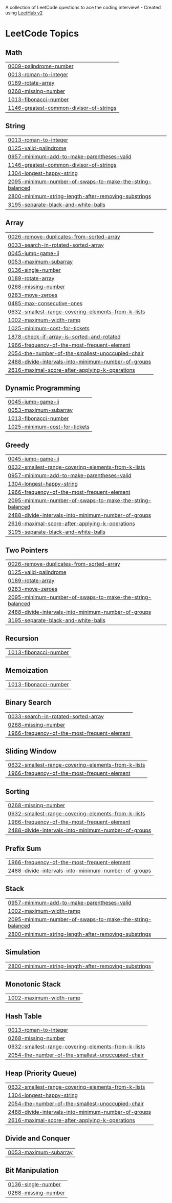 A collection of LeetCode questions to ace the coding interview! - Created using [LeetHub v2](https://github.com/arunbhardwaj/LeetHub-2.0)
<!---LeetCode Topics Start-->
# LeetCode Topics
## Math
|  |
| ------- |
| [0009-palindrome-number](https://github.com/anuragtiwari3100/LeetCodeProblems/tree/master/0009-palindrome-number) |
| [0013-roman-to-integer](https://github.com/anuragtiwari3100/LeetCodeProblems/tree/master/0013-roman-to-integer) |
| [0189-rotate-array](https://github.com/anuragtiwari3100/LeetCodeProblems/tree/master/0189-rotate-array) |
| [0268-missing-number](https://github.com/anuragtiwari3100/LeetCodeProblems/tree/master/0268-missing-number) |
| [1013-fibonacci-number](https://github.com/anuragtiwari3100/LeetCodeProblems/tree/master/1013-fibonacci-number) |
| [1146-greatest-common-divisor-of-strings](https://github.com/anuragtiwari3100/LeetCodeProblems/tree/master/1146-greatest-common-divisor-of-strings) |
## String
|  |
| ------- |
| [0013-roman-to-integer](https://github.com/anuragtiwari3100/LeetCodeProblems/tree/master/0013-roman-to-integer) |
| [0125-valid-palindrome](https://github.com/anuragtiwari3100/LeetCodeProblems/tree/master/0125-valid-palindrome) |
| [0957-minimum-add-to-make-parentheses-valid](https://github.com/anuragtiwari3100/LeetCodeProblems/tree/master/0957-minimum-add-to-make-parentheses-valid) |
| [1146-greatest-common-divisor-of-strings](https://github.com/anuragtiwari3100/LeetCodeProblems/tree/master/1146-greatest-common-divisor-of-strings) |
| [1304-longest-happy-string](https://github.com/anuragtiwari3100/LeetCodeProblems/tree/master/1304-longest-happy-string) |
| [2095-minimum-number-of-swaps-to-make-the-string-balanced](https://github.com/anuragtiwari3100/LeetCodeProblems/tree/master/2095-minimum-number-of-swaps-to-make-the-string-balanced) |
| [2800-minimum-string-length-after-removing-substrings](https://github.com/anuragtiwari3100/LeetCodeProblems/tree/master/2800-minimum-string-length-after-removing-substrings) |
| [3195-separate-black-and-white-balls](https://github.com/anuragtiwari3100/LeetCodeProblems/tree/master/3195-separate-black-and-white-balls) |
## Array
|  |
| ------- |
| [0026-remove-duplicates-from-sorted-array](https://github.com/anuragtiwari3100/LeetCodeProblems/tree/master/0026-remove-duplicates-from-sorted-array) |
| [0033-search-in-rotated-sorted-array](https://github.com/anuragtiwari3100/LeetCodeProblems/tree/master/0033-search-in-rotated-sorted-array) |
| [0045-jump-game-ii](https://github.com/anuragtiwari3100/LeetCodeProblems/tree/master/0045-jump-game-ii) |
| [0053-maximum-subarray](https://github.com/anuragtiwari3100/LeetCodeProblems/tree/master/0053-maximum-subarray) |
| [0136-single-number](https://github.com/anuragtiwari3100/LeetCodeProblems/tree/master/0136-single-number) |
| [0189-rotate-array](https://github.com/anuragtiwari3100/LeetCodeProblems/tree/master/0189-rotate-array) |
| [0268-missing-number](https://github.com/anuragtiwari3100/LeetCodeProblems/tree/master/0268-missing-number) |
| [0283-move-zeroes](https://github.com/anuragtiwari3100/LeetCodeProblems/tree/master/0283-move-zeroes) |
| [0485-max-consecutive-ones](https://github.com/anuragtiwari3100/LeetCodeProblems/tree/master/0485-max-consecutive-ones) |
| [0632-smallest-range-covering-elements-from-k-lists](https://github.com/anuragtiwari3100/LeetCodeProblems/tree/master/0632-smallest-range-covering-elements-from-k-lists) |
| [1002-maximum-width-ramp](https://github.com/anuragtiwari3100/LeetCodeProblems/tree/master/1002-maximum-width-ramp) |
| [1025-minimum-cost-for-tickets](https://github.com/anuragtiwari3100/LeetCodeProblems/tree/master/1025-minimum-cost-for-tickets) |
| [1878-check-if-array-is-sorted-and-rotated](https://github.com/anuragtiwari3100/LeetCodeProblems/tree/master/1878-check-if-array-is-sorted-and-rotated) |
| [1966-frequency-of-the-most-frequent-element](https://github.com/anuragtiwari3100/LeetCodeProblems/tree/master/1966-frequency-of-the-most-frequent-element) |
| [2054-the-number-of-the-smallest-unoccupied-chair](https://github.com/anuragtiwari3100/LeetCodeProblems/tree/master/2054-the-number-of-the-smallest-unoccupied-chair) |
| [2488-divide-intervals-into-minimum-number-of-groups](https://github.com/anuragtiwari3100/LeetCodeProblems/tree/master/2488-divide-intervals-into-minimum-number-of-groups) |
| [2616-maximal-score-after-applying-k-operations](https://github.com/anuragtiwari3100/LeetCodeProblems/tree/master/2616-maximal-score-after-applying-k-operations) |
## Dynamic Programming
|  |
| ------- |
| [0045-jump-game-ii](https://github.com/anuragtiwari3100/LeetCodeProblems/tree/master/0045-jump-game-ii) |
| [0053-maximum-subarray](https://github.com/anuragtiwari3100/LeetCodeProblems/tree/master/0053-maximum-subarray) |
| [1013-fibonacci-number](https://github.com/anuragtiwari3100/LeetCodeProblems/tree/master/1013-fibonacci-number) |
| [1025-minimum-cost-for-tickets](https://github.com/anuragtiwari3100/LeetCodeProblems/tree/master/1025-minimum-cost-for-tickets) |
## Greedy
|  |
| ------- |
| [0045-jump-game-ii](https://github.com/anuragtiwari3100/LeetCodeProblems/tree/master/0045-jump-game-ii) |
| [0632-smallest-range-covering-elements-from-k-lists](https://github.com/anuragtiwari3100/LeetCodeProblems/tree/master/0632-smallest-range-covering-elements-from-k-lists) |
| [0957-minimum-add-to-make-parentheses-valid](https://github.com/anuragtiwari3100/LeetCodeProblems/tree/master/0957-minimum-add-to-make-parentheses-valid) |
| [1304-longest-happy-string](https://github.com/anuragtiwari3100/LeetCodeProblems/tree/master/1304-longest-happy-string) |
| [1966-frequency-of-the-most-frequent-element](https://github.com/anuragtiwari3100/LeetCodeProblems/tree/master/1966-frequency-of-the-most-frequent-element) |
| [2095-minimum-number-of-swaps-to-make-the-string-balanced](https://github.com/anuragtiwari3100/LeetCodeProblems/tree/master/2095-minimum-number-of-swaps-to-make-the-string-balanced) |
| [2488-divide-intervals-into-minimum-number-of-groups](https://github.com/anuragtiwari3100/LeetCodeProblems/tree/master/2488-divide-intervals-into-minimum-number-of-groups) |
| [2616-maximal-score-after-applying-k-operations](https://github.com/anuragtiwari3100/LeetCodeProblems/tree/master/2616-maximal-score-after-applying-k-operations) |
| [3195-separate-black-and-white-balls](https://github.com/anuragtiwari3100/LeetCodeProblems/tree/master/3195-separate-black-and-white-balls) |
## Two Pointers
|  |
| ------- |
| [0026-remove-duplicates-from-sorted-array](https://github.com/anuragtiwari3100/LeetCodeProblems/tree/master/0026-remove-duplicates-from-sorted-array) |
| [0125-valid-palindrome](https://github.com/anuragtiwari3100/LeetCodeProblems/tree/master/0125-valid-palindrome) |
| [0189-rotate-array](https://github.com/anuragtiwari3100/LeetCodeProblems/tree/master/0189-rotate-array) |
| [0283-move-zeroes](https://github.com/anuragtiwari3100/LeetCodeProblems/tree/master/0283-move-zeroes) |
| [2095-minimum-number-of-swaps-to-make-the-string-balanced](https://github.com/anuragtiwari3100/LeetCodeProblems/tree/master/2095-minimum-number-of-swaps-to-make-the-string-balanced) |
| [2488-divide-intervals-into-minimum-number-of-groups](https://github.com/anuragtiwari3100/LeetCodeProblems/tree/master/2488-divide-intervals-into-minimum-number-of-groups) |
| [3195-separate-black-and-white-balls](https://github.com/anuragtiwari3100/LeetCodeProblems/tree/master/3195-separate-black-and-white-balls) |
## Recursion
|  |
| ------- |
| [1013-fibonacci-number](https://github.com/anuragtiwari3100/LeetCodeProblems/tree/master/1013-fibonacci-number) |
## Memoization
|  |
| ------- |
| [1013-fibonacci-number](https://github.com/anuragtiwari3100/LeetCodeProblems/tree/master/1013-fibonacci-number) |
## Binary Search
|  |
| ------- |
| [0033-search-in-rotated-sorted-array](https://github.com/anuragtiwari3100/LeetCodeProblems/tree/master/0033-search-in-rotated-sorted-array) |
| [0268-missing-number](https://github.com/anuragtiwari3100/LeetCodeProblems/tree/master/0268-missing-number) |
| [1966-frequency-of-the-most-frequent-element](https://github.com/anuragtiwari3100/LeetCodeProblems/tree/master/1966-frequency-of-the-most-frequent-element) |
## Sliding Window
|  |
| ------- |
| [0632-smallest-range-covering-elements-from-k-lists](https://github.com/anuragtiwari3100/LeetCodeProblems/tree/master/0632-smallest-range-covering-elements-from-k-lists) |
| [1966-frequency-of-the-most-frequent-element](https://github.com/anuragtiwari3100/LeetCodeProblems/tree/master/1966-frequency-of-the-most-frequent-element) |
## Sorting
|  |
| ------- |
| [0268-missing-number](https://github.com/anuragtiwari3100/LeetCodeProblems/tree/master/0268-missing-number) |
| [0632-smallest-range-covering-elements-from-k-lists](https://github.com/anuragtiwari3100/LeetCodeProblems/tree/master/0632-smallest-range-covering-elements-from-k-lists) |
| [1966-frequency-of-the-most-frequent-element](https://github.com/anuragtiwari3100/LeetCodeProblems/tree/master/1966-frequency-of-the-most-frequent-element) |
| [2488-divide-intervals-into-minimum-number-of-groups](https://github.com/anuragtiwari3100/LeetCodeProblems/tree/master/2488-divide-intervals-into-minimum-number-of-groups) |
## Prefix Sum
|  |
| ------- |
| [1966-frequency-of-the-most-frequent-element](https://github.com/anuragtiwari3100/LeetCodeProblems/tree/master/1966-frequency-of-the-most-frequent-element) |
| [2488-divide-intervals-into-minimum-number-of-groups](https://github.com/anuragtiwari3100/LeetCodeProblems/tree/master/2488-divide-intervals-into-minimum-number-of-groups) |
## Stack
|  |
| ------- |
| [0957-minimum-add-to-make-parentheses-valid](https://github.com/anuragtiwari3100/LeetCodeProblems/tree/master/0957-minimum-add-to-make-parentheses-valid) |
| [1002-maximum-width-ramp](https://github.com/anuragtiwari3100/LeetCodeProblems/tree/master/1002-maximum-width-ramp) |
| [2095-minimum-number-of-swaps-to-make-the-string-balanced](https://github.com/anuragtiwari3100/LeetCodeProblems/tree/master/2095-minimum-number-of-swaps-to-make-the-string-balanced) |
| [2800-minimum-string-length-after-removing-substrings](https://github.com/anuragtiwari3100/LeetCodeProblems/tree/master/2800-minimum-string-length-after-removing-substrings) |
## Simulation
|  |
| ------- |
| [2800-minimum-string-length-after-removing-substrings](https://github.com/anuragtiwari3100/LeetCodeProblems/tree/master/2800-minimum-string-length-after-removing-substrings) |
## Monotonic Stack
|  |
| ------- |
| [1002-maximum-width-ramp](https://github.com/anuragtiwari3100/LeetCodeProblems/tree/master/1002-maximum-width-ramp) |
## Hash Table
|  |
| ------- |
| [0013-roman-to-integer](https://github.com/anuragtiwari3100/LeetCodeProblems/tree/master/0013-roman-to-integer) |
| [0268-missing-number](https://github.com/anuragtiwari3100/LeetCodeProblems/tree/master/0268-missing-number) |
| [0632-smallest-range-covering-elements-from-k-lists](https://github.com/anuragtiwari3100/LeetCodeProblems/tree/master/0632-smallest-range-covering-elements-from-k-lists) |
| [2054-the-number-of-the-smallest-unoccupied-chair](https://github.com/anuragtiwari3100/LeetCodeProblems/tree/master/2054-the-number-of-the-smallest-unoccupied-chair) |
## Heap (Priority Queue)
|  |
| ------- |
| [0632-smallest-range-covering-elements-from-k-lists](https://github.com/anuragtiwari3100/LeetCodeProblems/tree/master/0632-smallest-range-covering-elements-from-k-lists) |
| [1304-longest-happy-string](https://github.com/anuragtiwari3100/LeetCodeProblems/tree/master/1304-longest-happy-string) |
| [2054-the-number-of-the-smallest-unoccupied-chair](https://github.com/anuragtiwari3100/LeetCodeProblems/tree/master/2054-the-number-of-the-smallest-unoccupied-chair) |
| [2488-divide-intervals-into-minimum-number-of-groups](https://github.com/anuragtiwari3100/LeetCodeProblems/tree/master/2488-divide-intervals-into-minimum-number-of-groups) |
| [2616-maximal-score-after-applying-k-operations](https://github.com/anuragtiwari3100/LeetCodeProblems/tree/master/2616-maximal-score-after-applying-k-operations) |
## Divide and Conquer
|  |
| ------- |
| [0053-maximum-subarray](https://github.com/anuragtiwari3100/LeetCodeProblems/tree/master/0053-maximum-subarray) |
## Bit Manipulation
|  |
| ------- |
| [0136-single-number](https://github.com/anuragtiwari3100/LeetCodeProblems/tree/master/0136-single-number) |
| [0268-missing-number](https://github.com/anuragtiwari3100/LeetCodeProblems/tree/master/0268-missing-number) |
<!---LeetCode Topics End-->